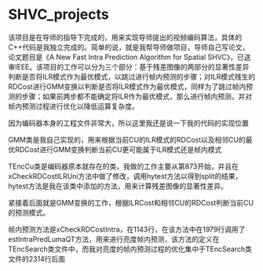 # SHVC_projects
该项目是在导师的指导下完成的，用来实现导师提出的视频编码算法，具体的C++代码是我独立完成的。简单的说，就是我帮导师做项目，导师自己写论文，论文题目是《A New Fast Intra Prediction Algorithm for Spatial SHVC》，已送审IEEE。该项目的工作可以分为三个部分：基于残差图像的两部分的显著性差异判断是否将ILR模式作为最优模式，以跳过进行帧内预测的步骤；对ILR模式残生的RDCost进行GMM变换以判断是否将ILR模式作为最优模式，同样为了跳过帧内预测的步骤；如果前两步都不能确定将ILR作为最优模式，那么进行帧内预测，并对帧内预测过程进行优化以降低运算复杂度。

因为编码器本身的工程文件非常大，所以这里我还是说一下我的代码的实现位置

GMM类是我自己实现的，用来根据当前CU的ILR模式的RDCost以及相邻CU的最优RDCost进行GMM变换判断当前CU更可能属于ILR模式还是帧内模式

TEncCu类是编码器原本就存在的类，我做的工作主要从第873开始，并且在xCheckRDCostILRUni方法中做了修改，调用hytest方法以得到split的结果，hytest方法是我在该类中添加的方法，用来计算残差图像的显著性差异。

紧接着后面就是GMM变换的工作，根据ILRCost和相邻CU的RDCost判断当前CU的预测模式。

帧内预测方法是xCheckRDCostIntra，在1143行，在该方法中在1979行调用了estIntraPredLumaQT方法，用来进行亮度帧内预测，该方法的定义在TEncSearch类文件中，而我对亮度的帧内预测过程的优化集中于TEncSearch类文件的2314行后面
